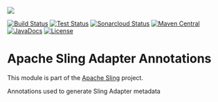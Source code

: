 [<img src="https://sling.apache.org/res/logos/sling.png"/>](https://sling.apache.org)

 [![Build Status](https://ci-builds.apache.org/job/Sling/job/modules/job/sling-adapter-annotations/job/master/badge/icon)](https://ci-builds.apache.org/job/Sling/job/modules/job/sling-adapter-annotations/job/master/) [![Test Status](https://img.shields.io/jenkins/tests.svg?jobUrl=https://ci-builds.apache.org/job/Sling/job/modules/job/sling-adapter-annotations/job/master/)](https://ci-builds.apache.org/job/Sling/job/modules/job/sling-adapter-annotations/job/master/test/?width=800&height=600) [![Sonarcloud Status](https://sonarcloud.io/api/project_badges/measure?project=apache_sling-adapter-annotations&metric=alert_status)](https://sonarcloud.io/dashboard?id=apache_sling-adapter-annotations) [![Maven Central](https://maven-badges.herokuapp.com/maven-central/org.apache.sling/adapter-annotations/badge.svg)](https://search.maven.org/#search%7Cga%7C1%7Cg%3A%22org.apache.sling%22%20a%3A%22adapter-annotations%22) [![JavaDocs](https://www.javadoc.io/badge/org.apache.sling/adapter-annotations.svg)](https://www.javadoc.io/doc/org.apache.sling/adapter-annotations) [![License](https://img.shields.io/badge/License-Apache%202.0-blue.svg)](https://www.apache.org/licenses/LICENSE-2.0)

# Apache Sling Adapter Annotations

This module is part of the [Apache Sling](https://sling.apache.org) project.

Annotations used to generate Sling Adapter metadata
